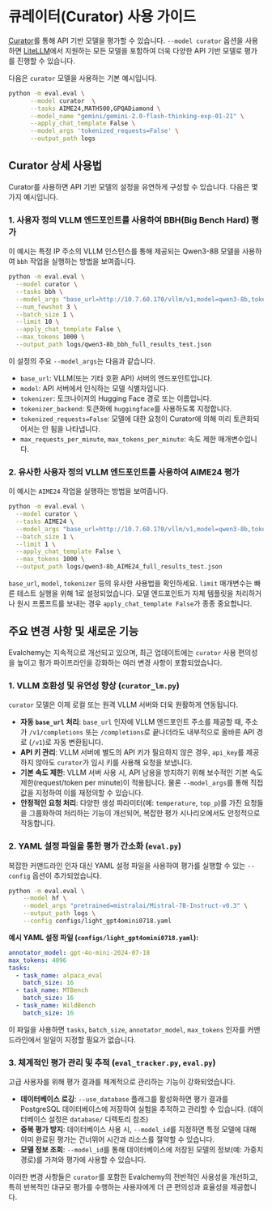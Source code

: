 # 큐레이터(Curator) 사용 가이드

[Curator](https://github.com/bespokelabsai/curator/)를 통해 API 기반 모델을 평가할 수 있습니다. `--model curator` 옵션을 사용하면 [LiteLLM](https://docs.litellm.ai/docs/providers)에서 지원하는 모든 모델을 포함하여 더욱 다양한 API 기반 모델로 평가를 진행할 수 있습니다.

다음은 `curator` 모델을 사용하는 기본 예시입니다.
```bash
python -m eval.eval \
      --model curator  \
      --tasks AIME24,MATH500,GPQADiamond \
      --model_name "gemini/gemini-2.0-flash-thinking-exp-01-21" \
      --apply_chat_template False \
      --model_args 'tokenized_requests=False' \
      --output_path logs
```

## Curator 상세 사용법

Curator를 사용하면 API 기반 모델의 설정을 유연하게 구성할 수 있습니다. 다음은 몇 가지 예시입니다.

### 1. 사용자 정의 VLLM 엔드포인트를 사용하여 BBH(Big Bench Hard) 평가

이 예시는 특정 IP 주소의 VLLM 인스턴스를 통해 제공되는 Qwen3-8B 모델을 사용하여 `bbh` 작업을 실행하는 방법을 보여줍니다.

```bash
python -m eval.eval \
  --model curator \
  --tasks bbh \
  --model_args "base_url=http://10.7.60.170/vllm/v1,model=qwen3-8b,tokenizer=Qwen/Qwen3-8B,tokenizer_backend=huggingface,tokenized_requests=False,max_requests_per_minute=15,max_tokens_per_minute=5000" \
  --num_fewshot 3 \
  --batch_size 1 \
  --limit 10 \
  --apply_chat_template False \
  --max_tokens 1000 \
  --output_path logs/qwen3-8b_bbh_full_results_test.json
```

이 설정의 주요 `--model_args`는 다음과 같습니다.
*   `base_url`: VLLM(또는 기타 호환 API) 서버의 엔드포인트입니다.
*   `model`: API 서버에서 인식하는 모델 식별자입니다.
*   `tokenizer`: 토크나이저의 Hugging Face 경로 또는 이름입니다.
*   `tokenizer_backend`: 토큰화에 `huggingface`를 사용하도록 지정합니다.
*   `tokenized_requests=False`: 모델에 대한 요청이 Curator에 의해 미리 토큰화되어서는 안 됨을 나타냅니다.
*   `max_requests_per_minute`, `max_tokens_per_minute`: 속도 제한 매개변수입니다.

### 2. 유사한 사용자 정의 VLLM 엔드포인트를 사용하여 AIME24 평가

이 예시는 `AIME24` 작업을 실행하는 방법을 보여줍니다.

```bash
python -m eval.eval \
  --model curator \
  --tasks AIME24 \
  --model_args "base_url=http://10.7.60.170/vllm/v1,model=qwen3-8b,tokenizer=Qwen/Qwen3-8B,tokenizer_backend=huggingface,max_requests_per_minute=15,max_tokens_per_minute=5000" \
  --batch_size 1 \
  --limit 1 \
  --apply_chat_template False \
  --max_tokens 1000 \
  --output_path logs/qwen3-8b_AIME24_full_results_test.json
```
`base_url`, `model`, `tokenizer` 등의 유사한 사용법을 확인하세요. `limit` 매개변수는 빠른 테스트 실행을 위해 1로 설정되었습니다. 모델 엔드포인트가 자체 템플릿을 처리하거나 원시 프롬프트를 보내는 경우 `apply_chat_template False`가 종종 중요합니다. 

## 주요 변경 사항 및 새로운 기능

Evalchemy는 지속적으로 개선되고 있으며, 최근 업데이트에는 `curator` 사용 편의성을 높이고 평가 파이프라인을 강화하는 여러 변경 사항이 포함되었습니다.

### 1. VLLM 호환성 및 유연성 향상 (`curator_lm.py`)

`curator` 모델은 이제 로컬 또는 원격 VLLM 서버와 더욱 원활하게 연동됩니다.

- **자동 `base_url` 처리**: `base_url` 인자에 VLLM 엔드포인트 주소를 제공할 때, 주소가 `/v1/completions` 또는 `/completions`로 끝나더라도 내부적으로 올바른 API 경로 (`/v1`)로 자동 변환됩니다.
- **API 키 관리**: VLLM 서버에 별도의 API 키가 필요하지 않은 경우, `api_key`를 제공하지 않아도 `curator`가 임시 키를 사용해 요청을 보냅니다.
- **기본 속도 제한**: VLLM 서버 사용 시, API 남용을 방지하기 위해 보수적인 기본 속도 제한(request/token per minute)이 적용됩니다. 물론 `--model_args`를 통해 직접 값을 지정하여 이를 재정의할 수 있습니다.
- **안정적인 요청 처리**: 다양한 생성 파라미터(예: `temperature`, `top_p`)를 가진 요청들을 그룹화하여 처리하는 기능이 개선되어, 복잡한 평가 시나리오에서도 안정적으로 작동합니다.

### 2. YAML 설정 파일을 통한 평가 간소화 (`eval.py`)

복잡한 커맨드라인 인자 대신 YAML 설정 파일을 사용하여 평가를 실행할 수 있는 `--config` 옵션이 추가되었습니다.

```bash
python -m eval.eval \
    --model hf \
    --model_args "pretrained=mistralai/Mistral-7B-Instruct-v0.3" \
    --output_path logs \
    --config configs/light_gpt4omini0718.yaml
```

**예시 YAML 설정 파일 (`configs/light_gpt4omini0718.yaml`):**
```yaml
annotator_model: gpt-4o-mini-2024-07-18
max_tokens: 4096
tasks:
  - task_name: alpaca_eval
    batch_size: 16
  - task_name: MTBench
    batch_size: 16
  - task_name: WildBench
    batch_size: 16
```
이 파일을 사용하면 `tasks`, `batch_size`, `annotator_model`, `max_tokens` 인자를 커맨드라인에서 일일이 지정할 필요가 없습니다.

### 3. 체계적인 평가 관리 및 추적 (`eval_tracker.py`, `eval.py`)

고급 사용자를 위해 평가 결과를 체계적으로 관리하는 기능이 강화되었습니다.

- **데이터베이스 로깅**: `--use_database` 플래그를 활성화하면 평가 결과를 PostgreSQL 데이터베이스에 저장하여 실험을 추적하고 관리할 수 있습니다. (데이터베이스 설정은 `database/` 디렉토리 참조)
- **중복 평가 방지**: 데이터베이스 사용 시, `--model_id`를 지정하면 특정 모델에 대해 이미 완료된 평가는 건너뛰어 시간과 리소스를 절약할 수 있습니다.
- **모델 정보 조회**: `--model_id`를 통해 데이터베이스에 저장된 모델의 정보(예: 가중치 경로)를 가져와 평가에 사용할 수 있습니다.

이러한 변경 사항들은 `curator`를 포함한 Evalchemy의 전반적인 사용성을 개선하고, 특히 반복적인 대규모 평가를 수행하는 사용자에게 더 큰 편의성과 효율성을 제공합니다. 